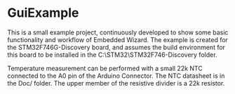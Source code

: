 # GuiExample

This is a small example project, continuously developed to show some basic functionality and workflow of Embedded Wizard.
The example is created for the STM32F746G-Discovery board, and assumes the build environment for this board
to be installed in the C:\STM32\STM32F746-Discovery folder.

Temperature measurement can be performed with a small 22k NTC connected to the A0 pin of the Arduino Connector.
The NTC datasheet is in the Doc/ folder. The upper member of the resistive divider is a 22k resistor.

